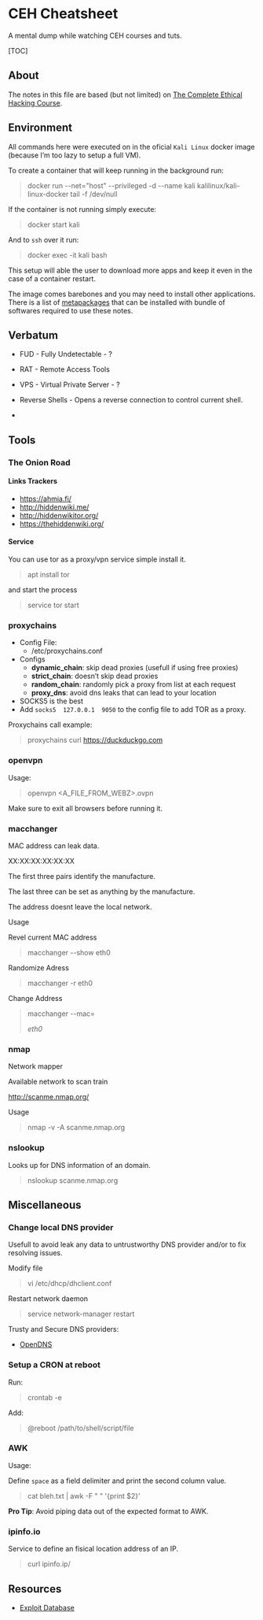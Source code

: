 # CEH Cheatsheet

A mental dump while watching CEH courses and tuts.

[TOC]

## About

The notes in this file are based (but not limited) on  [The Complete Ethical Hacking Course](https://www.udemy.com/penetration-testing/).

## Environment

All commands here were executed on in the oficial `Kali Linux` docker image (because I’m too lazy to setup a full VM).

To create a container that will keep running in the background run:

> docker run --net="host" --privileged -d --name kali kalilinux/kali-linux-docker tail -f /dev/null 

If the container is not running simply execute:

> docker start kali

And to `ssh` over it run:

> docker exec -it kali bash

This setup will able the user to download more apps and keep it even in the case of a container restart.

The image comes barebones and you may need to install other applications. There is a list of [metapackages](https://www.kali.org/news/kali-linux-metapackages) that can be installed with bundle of softwares required to use these notes.

## Verbatum

* FUD - Fully Undetectable - ?
* RAT - Remote Access Tools
* VPS - Virtual Private Server - ?
* Reverse Shells - Opens a reverse connection to control current shell.

* 

## Tools

### The Onion Road

#### Links Trackers

- https://ahmia.fi/
- http://hiddenwiki.me/
- http://hiddenwikitor.org/
- https://thehiddenwiki.org/

#### Service

You can use tor as a proxy/vpn service simple install it.

> apt install tor

and start the process

> service tor start

### proxychains

* Config File: 
  * /etc/proxychains.conf
* Configs
  * **dynamic_chain**: skip dead proxies (usefull if using free proxies)
  * **strict_chain**: doesn’t skip dead proxies
  * **random_chain**: randomly pick a proxy from list at each request
  * **proxy_dns**: avoid dns leaks that can lead to your location
* SOCKS5 is the best
* Add `socks5  127.0.0.1  9050` to the config file to add TOR as a proxy.

Proxychains call example:

> proxychains curl https://duckduckgo.com

### openvpn

Usage:

> openvpn <A_FILE_FROM_WEBZ>.ovpn 

Make sure to exit all browsers before running it.

### macchanger

MAC address can leak data. 

XX:XX:XX:XX:XX:XX

The first three pairs identify the manufacture.

The last three can be set as anything by the manufacture.

The address doesnt leave the local network.

Usage

Revel current MAC address

> macchanger --show eth0

Randomize Adress

> macchanger -r eth0

Change Address

> macchanger --mac=<ADDRESS> eth0

### nmap

Network mapper

Available network to scan train

http://scanme.nmap.org/

Usage

> nmap -v -A scanme.nmap.org

### nslookup

Looks up for DNS information of an domain.

> nslookup scanme.nmap.org



## Miscellaneous

### Change local DNS provider

Usefull to avoid leak any data to untrustworthy DNS provider and/or to fix resolving issues.

Modify file 

>  vi /etc/dhcp/dhclient.conf

Restart network daemon

>service network-manager restart

Trusty and Secure DNS providers:

* [OpenDNS](https://www.opendns.com/setupguide/)

### Setup a CRON at reboot

Run:

> crontab -e

Add:

> @reboot /path/to/shell/script/file



### AWK

Usage:

Define `space` as a field delimiter and print the second column value.

> cat bleh.txt | awk -F " "  '{print $2}'

**Pro Tip**: Avoid piping data out of the expected format to AWK.



### ipinfo.io

Service to define an fisical location address of an IP.

> curl ipinfo.ip/<IP ADDRESS>

## Resources

* [Exploit Database](https://www.exploit-db.com/)